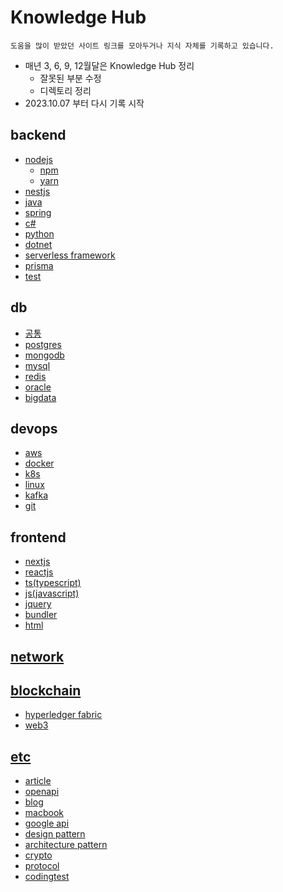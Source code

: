 # Knowledge Hub

```
도움을 많이 받았던 사이트 링크를 모아두거나 지식 자체를 기록하고 있습니다.
```

- 매년 3, 6, 9, 12월달은 Knowledge Hub 정리
  - 잘못된 부분 수정
  - 디렉토리 정리
- 2023.10.07 부터 다시 기록 시작


## backend
- [nodejs](./backend/nodejs/README.md)
  - [npm](./backend/nodejs/npm/README.md)
  - [yarn](./backend/nodejs/yarn/README.md)
- [nestjs](./backend/nestjs/README.md)
- [java](./backend/java/README.md)
- [spring](./backend/spring/README.md)
- [c#](./backend/csharp/README.md)
- [python](./backend/python/README.md)
- [dotnet](./backend/dotnet/README.md)
- [serverless framework](./backend/serverless%20framework/README.md)
- [prisma](./backend/prisma/README.md)
- [test](./backend/test/README.md)
## db
- [공통](./db/공통/README.md)
- [postgres](./db/postgres/README.md)
- [mongodb](./db/mongodb/README.md)
- [mysql](./db/mysql/README.md)
- [redis](./db/redis/README.md)
- [oracle](./db/oracle/README.md)
- [bigdata](./db/bigdata/README.md)
## devops
- [aws](./devops/aws/README.md)
- [docker](./devops/docker/README.md)
- [k8s](./devops/k8s/README.md)
- [linux](./devops/linux/README.md)
- [kafka](./devops/kafka/README.md)
- [git](./devops/git/README.md)
## frontend
- [nextjs](./frontend/nextjs/README.md)
- [reactjs](./frontend/reactjs/README.md)
- [ts(typescript)](./frontend/ts/README.md)
- [js(javascript)](./frontend/js/README.md)
- [jquery](./frontend/jquery/README.md)
- [bundler](./frontend/bundler/README.md)
- [html](./frontend/html/README.md)
## [network](./network/README.md)
## [blockchain](./blockchain/README.md)
- [hyperledger fabric](./blockchain/hyperledger%20fabric/README.md)
- [web3](./blockchain/web3/README.md)
## [etc](./etc/README.md)
- [article](./etc/article/README.md)
- [openapi](./etc/openapi/README.md)
- [blog](./etc/blog/README.md)
- [macbook](./etc/macbook/README.md)
- [google api](./etc/googleapi/README.md)
- [design pattern](./etc/design%20pattern/README.md)
- [architecture pattern](./etc/architecture%20pattern/README.md)
- [crypto](./etc/crypto/README.md)
- [protocol](./etc/protocol/README.md)
- [codingtest](./etc/codingtest/README.md)